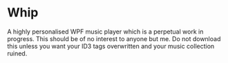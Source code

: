 # Whip
A highly personalised WPF music player which is a perpetual work in progress. This should be of no interest to anyone but me. Do not download this unless you want your ID3 tags overwritten and your music collection ruined.
